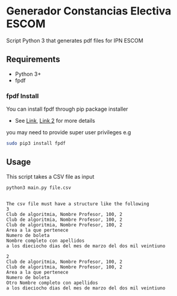 # Generador Constancias Electiva ESCOM
Script Python 3 that generates pdf files for IPN ESCOM

## Requirements
* Python 3+
* fpdf

### fpdf Install
You can install fpdf through pip package installer

* See [Link](https://pypi.org/project/fpdf/), [Link 2](https://pyfpdf.readthedocs.io/en/latest/)  for more details 

you may need to provide super user privileges e.g 
```bash
sudo pip3 install fpdf
```

## Usage
<!---
This script takes input from files inside folder **input_data** by default, this does not exist in the repo, you can either create it yourself or execute the main.py once.

```bash
python3 main.py
```

Inside this new folder you should put txt files following the structure shown in the next example:

```
3
Club de algoritmia, Nombre Profesor, 100, 2
Club de algoritmia, Nombre Profesor, 100, 2
Club de algoritmia, Nombre Profesor, 100, 2
Area a la que pertenece
Nombre completo con apellidos
a los dieciocho dias del mes de marzo del dos mil veintiuno
```

>where in this case 3 indicates the number of rows that the table within the document will have, and the next 3 lines describe the table content separated by comma

after these 3 lines you must specify the area
and lastly a detailed date in spanish

-->
This script takes a CSV file as input
```bash
python3 main.py file.csv
```
```

The csv file must have a structure like the following
3
Club de algoritmia, Nombre Profesor, 100, 2
Club de algoritmia, Nombre Profesor, 100, 2
Club de algoritmia, Nombre Profesor, 100, 2
Area a la que pertenece
Numero de boleta
Nombre completo con apellidos
a los dieciocho dias del mes de marzo del dos mil veintiuno

2
Club de algoritmia, Nombre Profesor, 100, 2
Club de algoritmia, Nombre Profesor, 100, 2
Area a la que pertenece
Numero de boleta
Otro Nombre completo con apellidos
a los dieciocho dias del mes de marzo del dos mil veintiuno
```

